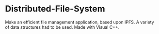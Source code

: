 # Distributed-File-System
Make an efficient file management application, based upon IPFS. A variety of data structures had to be used. Made with Visual C++.
